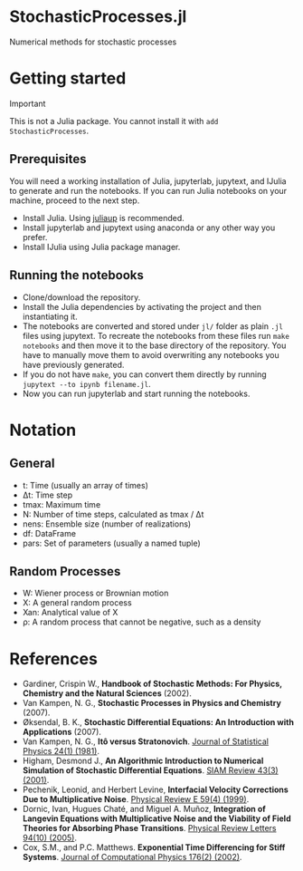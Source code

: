 # StochasticProcesses.jl
Numerical methods for stochastic processes

# Getting started

> [!IMPORTANT]
> This is not a Julia package. You cannot install it with `add StochasticProcesses`.

## Prerequisites

You will need a working installation of Julia, jupyterlab, jupytext, and IJulia to generate
and run the notebooks. If you can run Julia notebooks on your machine, proceed to the next step.

- Install Julia. Using [juliaup](https://github.com/JuliaLang/juliaup) is recommended.
- Install jupyterlab and jupytext using anaconda or any other way you prefer.
- Install IJulia using Julia package manager.

## Running the notebooks

- Clone/download the repository.
- Install the Julia dependencies by activating the project and then instantiating it.
- The notebooks are converted and stored under `jl/` folder as plain `.jl` files using jupytext. To recreate the notebooks from these files run `make notebooks` and then move it to the base directory of the repository. You have to manually move them to avoid overwriting any notebooks you have previously generated.
-  If you do not have `make`, you can convert them directly by running `jupytext --to ipynb filename.jl`.
- Now you can run jupyterlab and start running the notebooks. 

# Notation

## General
- t: Time (usually an array of times)
- Δt: Time step
- tmax: Maximum time
- N: Number of time steps, calculated as tmax / Δt
- nens: Ensemble size (number of realizations)
- df: DataFrame
- pars: Set of parameters (usually a named tuple)

## Random Processes
- W: Wiener process or Brownian motion
- X: A general random process
- Xan: Analytical value of X
- ρ: A random process that cannot be negative, such as a density


# References

- Gardiner, Crispin W., **Handbook of Stochastic Methods: For Physics, Chemistry and the Natural Sciences** (2002).
- Van Kampen, N. G., **Stochastic Processes in Physics and Chemistry** (2007).
- Øksendal, B. K., **Stochastic Differential Equations: An Introduction with Applications** (2007).
- Van Kampen, N. G., **Itô versus Stratonovich**. [Journal of Statistical Physics 24(1) (1981)](https://doi.org/10.1007/BF01007642).
- Higham, Desmond J., **An Algorithmic Introduction to Numerical Simulation of Stochastic Differential Equations**. [SIAM Review 43(3) (2001)](https://doi.org/10.1137/S0036144500378302).
- Pechenik, Leonid, and Herbert Levine, **Interfacial Velocity Corrections Due to Multiplicative Noise**. [Physical Review E 59(4) (1999)](https://doi.org/10.1103/PhysRevE.59.3893).
- Dornic, Ivan, Hugues Chaté, and Miguel A. Muñoz, **Integration of Langevin Equations with Multiplicative Noise and the Viability of Field Theories for Absorbing Phase Transitions**. [Physical Review Letters 94(10) (2005)](https://doi.org/10.1103/PhysRevLett.94.100601).
- Cox, S.M., and P.C. Matthews. **Exponential Time Differencing for Stiff Systems**. [Journal of Computational Physics 176(2) (2002)](https://doi.org/10.1006/jcph.2002.6995).

